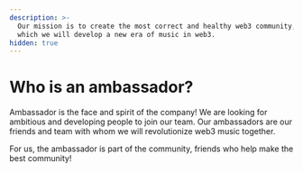 ```yaml
---
description: >-
  Our mission is to create the most correct and healthy web3 community, with
  which we will develop a new era of music in web3.
hidden: true
---
```


# Who is an ambassador?

Ambassador is the face and spirit of the company! We are looking for ambitious and developing people to join our team. Our ambassadors are our friends and team with whom we will revolutionize web3 music together.

For us, the ambassador is part of the community, friends who help make the best community!
